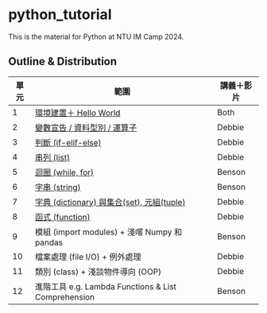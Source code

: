 # python_tutorial
This is the material for Python at NTU IM Camp 2024. 

## Outline & Distribution

| 單元 | 範圍                                                | 講義＋影片 |
| ---- | --------------------------------------------------- | ---------- |
| 1    | [環境建置＋ Hello World](./ch1_introduction/intro.md)    | Both      |
| 2    | [變數宣告 / 資料型別 / 運算子](https://hackmd.io/@S0oLn3AFQO-Aotu3wiWMOw/r1YDotnj2) | Debbie     |
| 3    | [判斷 (if-elif-else)](https://hackmd.io/@S0oLn3AFQO-Aotu3wiWMOw/rkGh-Yooh) | Debbie     |
| 4    | [串列 (list)](https://hackmd.io/@S0oLn3AFQO-Aotu3wiWMOw/HkIWiW2t3)  | Debbie     |
| 5    | [迴圈 (while, for)](./ch5_loops_handout/loops.md)   | Benson     |
| 6    | [字串 (string)](./ch6_string_handout/string.md)     | Benson     |
| 7    | [字典 (dictionary) 與集合(set), 元組(tuple)](https://hackmd.io/@S0oLn3AFQO-Aotu3wiWMOw/SyVcuxOqn)          | Debbie     |
| 8    | [函式 (function)](https://hackmd.io/@S0oLn3AFQO-Aotu3wiWMOw/SJoGt-_52)                                     | Debbie     |
| 9    | 模組 (import modules) + 淺嚐 Numpy 和 pandas        | Benson     |
| 10   | 檔案處理 (file I/O) + 例外處理                      | Debbie     |
| 11   | 類別 (class) + 淺談物件導向 (OOP)                   | Debbie     |
| 12   | 進階工具 e.g. Lambda Functions & List Comprehension | Benson     |
